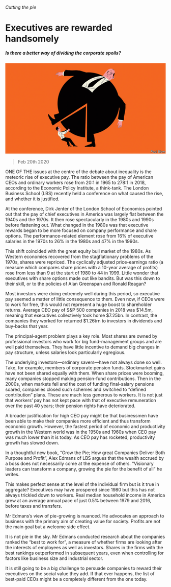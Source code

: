 ###### Cutting the pie

# Executives are rewarded handsomely 

##### Is there a better way of dividing the corporate spoils? 

![image](images/20200222_WBD001.jpg) 

> Feb 20th 2020 

ONE OF THE issues at the centre of the debate about inequality is the meteoric rise of executive pay. The ratio between the pay of American CEOs and ordinary workers rose from 20:1 in 1965 to 278:1 in 2018, according to the Economic Policy Institute, a think-tank. The London Business School (LBS) recently held a conference on what caused the rise, and whether it is justified.

At the conference, Dirk Jenter of the London School of Economics pointed out that the pay of chief executives in America was largely flat between the 1940s and the 1970s. It then rose spectacularly in the 1980s and 1990s before flattening out. What changed in the 1980s was that executive rewards began to be more focused on company performance and share options. The performance-related element rose from 16% of executive salaries in the 1970s to 26% in the 1980s and 47% in the 1990s.


This shift coincided with the great equity bull market of the 1980s. As Western economies recovered from the stagflationary problems of the 1970s, shares were repriced. The cyclically adjusted price-earnings ratio (a measure which compares share prices with a 10-year average of profits) rose from less than 9 at the start of 1980 to 44 in 1999. Little wonder that executives with share options made out like bandits. But was this down to their skill, or to the policies of Alan Greenspan and Ronald Reagan?

Most investors were doing extremely well during this period, so executive pay seemed a matter of little consequence to them. Even now, if CEOs were to work for free, this would not represent a huge boost to shareholder returns. Average CEO pay of S&amp;P 500 companies in 2018 was $14.5m, meaning that executives collectively took home $7.25bn. In contrast, the companies they worked for returned $1.26trn to investors in dividends and buy-backs that year.

The principal-agent problem plays a key role. Most shares are owned by professional investors who work for big fund-management groups and are well paid themselves. They have little incentive to demand big changes in pay structure, unless salaries look particularly egregious.

The underlying investors—ordinary savers—have not always done so well. Take, for example, members of corporate pension funds. Stockmarket gains have not been shared equally with them. When share prices were booming, many companies stopped making pension-fund contributions. Then in the 2000s, when markets fell and the cost of funding final-salary pensions soared, companies closed such schemes and switched to “defined contribution” plans. These are much less generous to workers. It is not just that workers’ pay has not kept pace with that of executive remuneration over the past 40 years; their pension rights have deteriorated.

A broader justification for high CEO pay might be that businessmen have been able to make their companies more efficient and thus transform economic growth. However, the fastest period of economic and productivity growth in the Western world was in the 1950s and 1960s when CEO pay was much lower than it is today. As CEO pay has rocketed, productivity growth has slowed down.

In a thoughtful new book, “Grow the Pie; How great Companies Deliver Both Purpose and Profit”, Alex Edmans of LBS argues that the wealth accrued by a boss does not necessarily come at the expense of others. “Visionary leaders can transform a company, growing the pie for the benefit of all” he writes.

This makes perfect sense at the level of the individual firm but is it true in aggregate? Executives may have prospered since 1980 but this has not always trickled down to workers. Real median household income in America grew at an average annual pace of just 0.5% between 1979 and 2016, before taxes and transfers.

Mr Edmans’s view of pie-growing is nuanced. He advocates an approach to business with the primary aim of creating value for society. Profits are not the main goal but a welcome side effect.

It is not pie in the sky. Mr Edmans conducted research about the companies ranked the “best to work for”, a measure of whether firms are looking after the interests of employees as well as investors. Shares in the firms with the best rankings outperformed in subsequent years, even when controlling for factors like business size and industrial sector.

It is still going to be a big challenge to persuade companies to reward their executives on the social value they add. If that ever happens, the list of best-paid CEOs might be a completely different from the one today.

